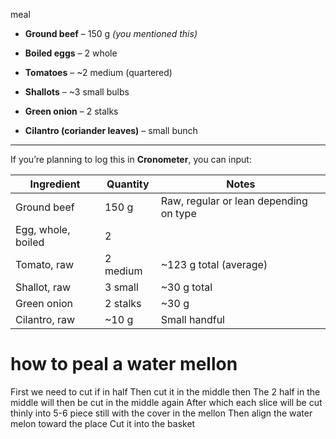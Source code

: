 meal 
- **Ground beef** – 150 g _(you mentioned this)_
    
- **Boiled eggs** – 2 whole
    
- **Tomatoes** – ~2 medium (quartered)
    
- **Shallots** – ~3 small bulbs
    
- **Green onion** – 2 stalks
    
- **Cilantro (coriander leaves)** – small bunch
    

---

If you’re planning to log this in **Cronometer**, you can input:

|Ingredient|Quantity|Notes|
|---|---|---|
|Ground beef|150 g|Raw, regular or lean depending on type|
|Egg, whole, boiled|2||
|Tomato, raw|2 medium|~123 g total (average)|
|Shallot, raw|3 small|~30 g total|
|Green onion|2 stalks|~30 g|
|Cilantro, raw|~10 g|Small handful|
# how to peal a  water mellon 
First we need to cut if in half 
Then cut it in the middle then 
The 2 half in the middle will then be cut in the middle again 
After which each slice will be cut thinly into 5-6 piece still with the cover in the mellon 
Then align the water melon toward the place 
Cut it into the basket 
